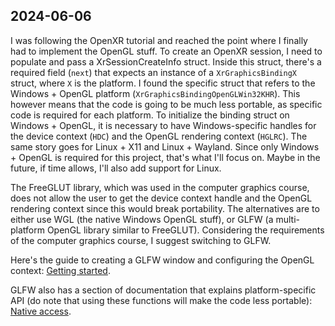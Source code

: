 ## 2024-06-06

I was following the OpenXR tutorial and reached the point where I finally had to implement the OpenGL stuff. To create an OpenXR session, I need to populate and pass a XrSessionCreateInfo struct. Inside this struct, there's a required field (`next`) that expects an instance of a `XrGraphicsBindingX` struct, where `X` is the platform. I found the specific struct that refers to the Windows + OpenGL platform (`XrGraphicsBindingOpenGLWin32KHR`). This however means that the code is going to be much less portable, as specific code is required for each platform. To initialize the binding struct on Windows + OpenGL, it is necessary to have Windows-specific handles for the device context (`HDC`) and the OpenGL rendering context (`HGLRC`). The same story goes for Linux + X11 and Linux + Wayland. Since only Windows + OpenGL is required for this project, that's what I'll focus on. Maybe in the future, if time allows, I'll also add support for Linux.

The FreeGLUT library, which was used in the computer graphics course, does not allow the user to get the device context handle and the OpenGL rendering context since this would break portability. The alternatives are to either use WGL (the native Windows OpenGL stuff), or GLFW (a multi-platform OpenGL library similar to FreeGLUT). Considering the requirements of the computer graphics course, I suggest switching to GLFW.

Here's the guide to creating a GLFW window and configuring the OpenGL context: [Getting started](https://www.glfw.org/docs/latest/quick.html).

GLFW also has a section of documentation that explains platform-specific API (do note that using these functions will make the code less portable): [Native access](https://www.glfw.org/docs/3.3/group__native.html).
